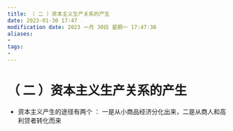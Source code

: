 ```yaml
---
title: （ 二 ）资本主义生产关系的产生
date: 2023-01-30 17:47
modification date: 2023 一月 30日 星期一 17:47:38
aliases: 
- 
tags: 
- 
---
```


# （ 二 ）资本主义生产关系的产生

- 资本主义产生的途径有两个 ： 一是从小商品经济分化出来，二是从商人和高利贷者转化而来